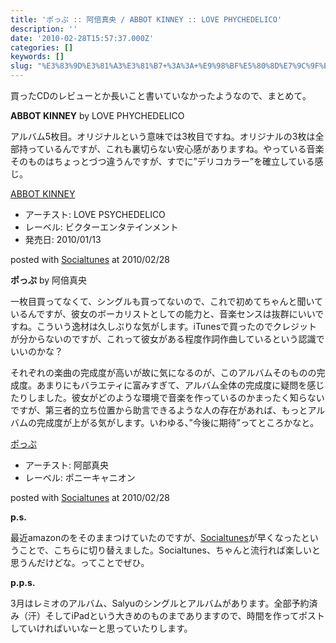 ```yaml
---
title: 'ポっぷ :: 阿倍真央 / ABBOT KINNEY :: LOVE PHYCHEDELICO'
description: ''
date: '2010-02-28T15:57:37.000Z'
categories: []
keywords: []
slug: "%E3%83%9D%E3%81%A3%E3%81%B7+%3A%3A+%E9%98%BF%E5%80%8D%E7%9C%9F%E5%A4%AE+-+ABBOT+KINNEY+%3A%3A+LOVE+PHYCHEDELICO"
---
```

買ったCDのレビューとか長いこと書いていなかったようなので、まとめて。

**ABBOT KINNEY** by LOVE PHYCHEDELICO

アルバム5枚目。オリジナルという意味では3枚目ですね。オリジナルの3枚は全部持っているんですが、これも裏切らない安心感がありますね。やっている音楽そのものはちょっとづつ違うんですが、すでに”デリコカラー”を確立している感じ。

[ABBOT KINNEY](http://www.amazon.co.jp/exec/obidos/ASIN/B002TODDMC/qli-22/ref=nosim "ABBOT KINNEY")

*   アーチスト: LOVE PSYCHEDELICO
*   レーベル: ビクターエンタテインメント
*   発売日: 2010/01/13

posted with [Socialtunes](http://socialtunes.net) at 2010/02/28

**ポっぷ** by 阿倍真央

一枚目買ってなくて、シングルも買ってないので、これで初めてちゃんと聞いているんですが、彼女のボーカリストとしての能力と、音楽センスは抜群にいいですね。こういう逸材は久しぶりな気がします。iTunesで買ったのでクレジットが分からないのですが、これって彼女がある程度作詞作曲しているという認識でいいのかな？

それぞれの楽曲の完成度が高いが故に気になるのが、このアルバムそのものの完成度。あまりにもバラエティに富みすぎて、アルバム全体の完成度に疑問を感じたりしました。彼女がどのような環境で音楽を作っているのかまったく知らないですが、第三者的立ち位置から助言できるような人の存在があれば、もっとアルバムの完成度が上がる気がします。いわゆる、”今後に期待”ってところかなと。

[ポっぷ](http://www.amazon.co.jp/exec/obidos/ASIN/B002YAYKHI/qli-22/ref=nosim "ポっぷ")

*   アーチスト: 阿部真央
*   レーベル: ポニーキャニオン

posted with [Socialtunes](http://socialtunes.net) at 2010/02/28

**p.s.**

最近amazonのをそのままつけていたのですが、[Socialtunes](http://socialtunes.net/)が早くなったということで、こちらに切り替えました。Socialtunes、ちゃんと流行れば楽しいと思うんだけどな。ってことでぜひ。

**p.p.s.**

3月はレミオのアルバム、Salyuのシングルとアルバムがあります。全部予約済み（汗）そしてiPadという大きめのものまでありますので、時間を作ってポストしていければいいなーと思っていたりします。